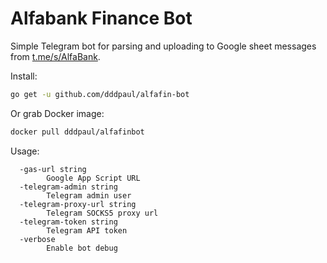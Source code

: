 Alfabank Finance Bot
=========

Simple Telegram bot for parsing and uploading to Google sheet messages from [t.me/s/AlfaBank](https://t.me/s/AlfaBank).

Install:

```bash
go get -u github.com/dddpaul/alfafin-bot
```

Or grab Docker image:

```bash
docker pull dddpaul/alfafinbot
```

Usage:

```
  -gas-url string
    	Google App Script URL
  -telegram-admin string
    	Telegram admin user
  -telegram-proxy-url string
    	Telegram SOCKS5 proxy url
  -telegram-token string
    	Telegram API token
  -verbose
    	Enable bot debug
```
